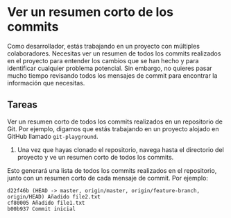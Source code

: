# Ver un resumen corto de los commits

Como desarrollador, estás trabajando en un proyecto con múltiples colaboradores. Necesitas ver un resumen de todos los commits realizados en el proyecto para entender los cambios que se han hecho y para identificar cualquier problema potencial. Sin embargo, no quieres pasar mucho tiempo revisando todos los mensajes de commit para encontrar la información que necesitas.

## Tareas

Ver un resumen corto de todos los commits realizados en un repositorio de Git. Por ejemplo, digamos que estás trabajando en un proyecto alojado en GitHub llamado `git-playground`.

1. Una vez que hayas clonado el repositorio, navega hasta el directorio del proyecto y ve un resumen corto de todos los commits.

Esto generará una lista de todos los commits realizados en el repositorio, junto con un resumen corto de cada mensaje de commit. Por ejemplo:

```shell
d22f46b (HEAD -> master, origin/master, origin/feature-branch, origin/HEAD) Añadido file2.txt
cf80005 Añadido file1.txt
b00b937 Commit inicial
```
